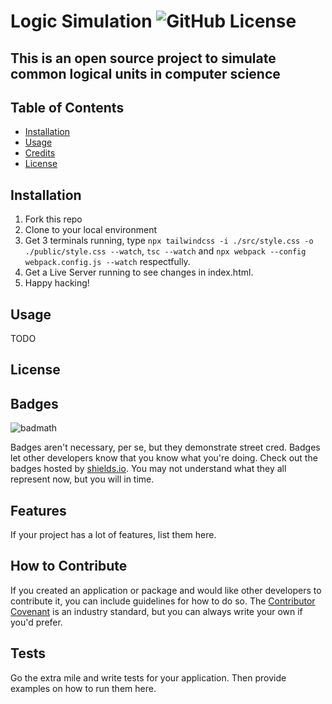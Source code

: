 # Logic Simulation ![GitHub License](https://img.shields.io/github/license/Luieitalian/Logic_Sim_Prototype)

## This is an open source project to simulate common logical units in computer science

## Table of Contents

- [Installation](#installation)
- [Usage](#usage)
- [Credits](#credits)
- [License](#license)

## Installation

1. Fork this repo
2. Clone to your local environment
3. Get 3 terminals running, type `npx tailwindcss -i ./src/style.css -o ./public/style.css --watch`, `tsc --watch` and `npx webpack --config webpack.config.js --watch` respectfully.
4. Get a Live Server running to see changes in index.html.
5. Happy hacking!

## Usage

TODO

## License




## Badges

![badmath](https://img.shields.io/github/languages/top/lernantino/badmath)

Badges aren't necessary, per se, but they demonstrate street cred. Badges let other developers know that you know what you're doing. Check out the badges hosted by [shields.io](https://shields.io/). You may not understand what they all represent now, but you will in time.

## Features

If your project has a lot of features, list them here.

## How to Contribute

If you created an application or package and would like other developers to contribute it, you can include guidelines for how to do so. The [Contributor Covenant](https://www.contributor-covenant.org/) is an industry standard, but you can always write your own if you'd prefer.

## Tests

Go the extra mile and write tests for your application. Then provide examples on how to run them here.